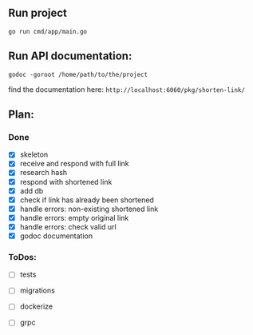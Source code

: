 ## Run project
`go run cmd/app/main.go`

## Run API documentation:
`godoc -goroot /home/path/to/the/project`

find the documentation here: `http://localhost:6060/pkg/shorten-link/`

## Plan:
### Done
- [X] skeleton
- [X] receive and respond with full link
- [X] research hash
- [X] respond with shortened link
- [X] add db
- [X] check if link has already been shortened
- [X] handle errors: non-existing shortened link
- [X] handle errors: empty original link
- [X] handle errors: check valid url
- [X] godoc documentation
### ToDos:
- [ ] tests
- [ ] migrations
- [ ] dockerize
- [ ] grpc

